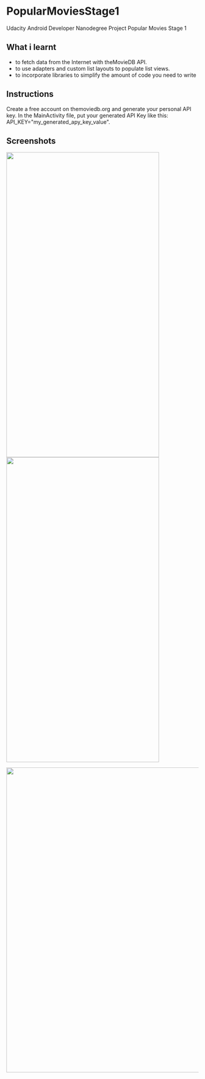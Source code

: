 # PopularMoviesStage1
Udacity Android Developer Nanodegree Project Popular Movies Stage 1

## What i learnt 
- to fetch data from the Internet with theMovieDB API.
- to use adapters and custom list layouts to populate list views.
- to incorporate libraries to simplify the amount of code you need to write

## Instructions
Create a free account on themoviedb.org and generate your personal API key.
In the MainActivity file, put your generated API Key like this: API_KEY="my_generated_apy_key_value".

## Screenshots

<img src="https://firebasestorage.googleapis.com/v0/b/journalapp-985e6.appspot.com/o/Screenshot_20180728-161738_Popular%20Movies.jpg?alt=media&token=850f639d-0893-43d7-9c08-5f5a89822e0b"
 align="left" width="400" height="800"/>
 
 
<img src="https://firebasestorage.googleapis.com/v0/b/journalapp-985e6.appspot.com/o/Screenshot_20180728-161853_Popular%20Movies.jpg?alt=media&token=40647c43-1af6-4518-913e-ce23e0db0dbe"
 align="center" width="400" height="800"/>
   
<img src="https://firebasestorage.googleapis.com/v0/b/journalapp-985e6.appspot.com/o/Screenshot_20180728-161926_Popular%20Movies.jpg?alt=media&token=51733bb0-d787-48e0-b08c-b5a8d17cd22c"
width="800" height="800"/>


